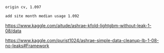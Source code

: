```reStructuredText
origin cv, 1.097

add site month median usage 1.092
```

 https://www.kaggle.com/aitude/ashrae-kfold-lightgbm-without-leak-1-08/data 

 https://www.kaggle.com/purist1024/ashrae-simple-data-cleanup-lb-1-08-no-leaks#Framework 